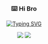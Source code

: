 <p align="center">
  <h3 align="center">⌨️ Hi Bro</h3>
</p>

<p align="center">
  <a href="https://git.io/typing-svg"><img src="https://readme-typing-svg.herokuapp.com?font=Asimovian&pause=1000&color=F758DF&background=F8FFD900&center=true&random=true&width=435&lines=I+am+a+student+of+MIPT;I+love+IT+and+swimming;Do+you+know+DOOM%3F" alt="Typing SVG" /></a>
</p>

<p align="center">
    <img src=https://i.pinimg.com/originals/b9/74/49/b97449dcca853b9157b825dfde40f8f6.gif?size=60"/></a>
    <img src=https://i.ytimg.com/vi/_Gg7dfQlm7w/maxresdefault.jpg?size=1"/></a>
</p>
